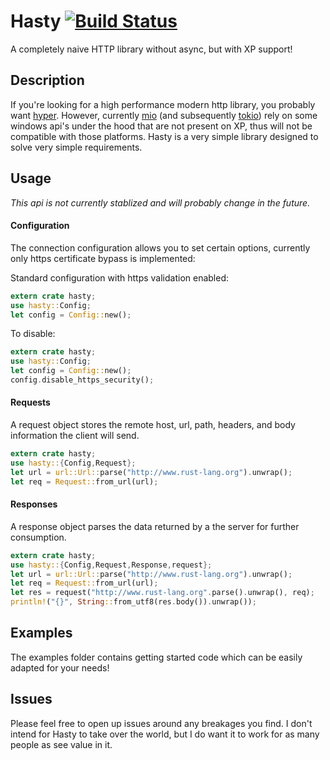 # Hasty [![Build Status](https://travis-ci.org/rustysec/hasty-rs.svg?branch=master)](https://travis-ci.org/rustysec/hasty-rs)
A completely naive HTTP library without async, but with XP support!

## Description
If you're looking for a high performance modern http library, you probably want [hyper](https://www.hyper.rs). However, currently [mio](https://github.com/carllerche/mio) (and subsequently [tokio](https://github.com/tokio-rs/tokio)) rely on some windows api's under the hood that are not present on XP, thus will not be compatible with those platforms. Hasty is a very simple library designed to solve very simple requirements.

## Usage
*This api is not currently stablized and will probably change in the future.*

#### Configuration
The connection configuration allows you to set certain options, currently only https certificate bypass is implemented:

Standard configuration with https validation enabled:
```rust
extern crate hasty;
use hasty::Config;
let config = Config::new();
```

To disable:
```rust
extern crate hasty;
use hasty::Config;
let config = Config::new();
config.disable_https_security();
```

#### Requests
A request object stores the remote host, url, path, headers, and body information the client will send. 

```rust
extern crate hasty;
use hasty::{Config,Request};
let url = url::Url::parse("http://www.rust-lang.org").unwrap();
let req = Request::from_url(url);
```

#### Responses
A response object parses the data returned by a the server for further consumption.

```rust
extern crate hasty;
use hasty::{Config,Request,Response,request};
let url = url::Url::parse("http://www.rust-lang.org").unwrap();
let req = Request::from_url(url);
let res = request("http://www.rust-lang.org".parse().unwrap(), req);
println!("{}", String::from_utf8(res.body()).unwrap());
```

## Examples
The examples folder contains getting started code which can be easily adapted for your needs!

## Issues
Please feel free to open up issues around any breakages you find. I don't intend for Hasty to take over the world, but I do want it to work for as many people as see value in it.
